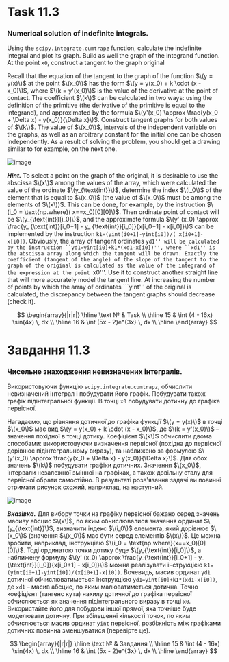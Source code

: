 # Task 11.3

### Numerical solution of indefinite integrals.

Using the ```scipy.integrate.cumtrapz``` function,
calculate the indefinite integral and plot its graph. Build as well
the graph of the integrand function. At the point ```x0```, construct a tangent to the graph
original

Recall that the equation of the tangent to the graph of the function $\(y = y(x)\)$ at the point $\(x_0\)$ has the form
$\(y = y(x_0) + k \cdot (x -
x_0)\)$, where $\(k = y'(x_0)\)$ is the value of the derivative at the point of contact. The coefficient $\(k\)$ can be
calculated in two ways:
using the definition of the primitive (the derivative of the primitive is equal to the integrand), and approximated by
the formula
$\(y'(x_0) \approx \frac{y(x_0 + \Delta x) - y(x_0)}{\Delta x}\)$. Construct tangent graphs for both values of $\(k\)$.
The value of $\(x_0\)$, intervals of the independent variable on the graphs, as well as an arbitrary constant for the
initial one can be chosen independently.
As a result of solving the problem, you should get a drawing similar to
for example, on the next one.

![image](https://github.com/MaksymAndreiev/PythonScientificResearchCourse/assets/29687267/33370ae3-6942-4f3d-9601-b3c2caacb06a)

***Hint.*** To select a point on the graph of the original, it is desirable to use the abscissa $\(x\)$ among the values
of the array, which were calculated
the value of the ordinate $\(y_{\text{int}}\)$, determine the index $\(i_0\)$ of the element that is equal to
$\(x_0\)$ (the value of $\(x_0\)$
must be
among the elements of $\(x\))$. This can be done, for example, by the instruction $\(i_0 = \text{np.where}(
x==x_0)[0][0]\)$. Then
ordinate
point of contact will be $\(y_{\text{int}}[i_0]\)$, and the approximate formula $\(y' (x_0) \approx \frac{y_
{\text{int}}[i_0+1] - y_
{\text{int}}[i_0]}{x[i_0+1] - x[i_0]}\)$ can be implemented by the
instruction ```k1=(yint[i0+1]-yint[i0])/( x[i0+1]-x[i0])```.
Obviously, the array of tangent
ordinates ```yd1'' will be calculated by the instruction ``yd1=yint[i0]+k1*(xd1-x[i0])'',
where ``xd1'' is the abscissa array along which the tangent will be drawn. Exactly the coefficient (tangent of the angle) of the slope of the tangent to the graph
of the original is calculated as the value of the integrand
of the expression at the point ```x0'''. Use it to construct another straight line that will more accurately model the
tangent line. At
increasing the number of points by which the array of ordinates ```yint''' of the original is calculated, the
discrepancy between the tangent graphs
should decrease (check it).

$$
\begin{array}{|r|r|}
\hline
\text № & Task
\\
\hline
15 &
\int (4 - 16x) \sin(4x) \, dx
\\
\hline
16 &
\int (5x - 2)e^{3x} \, dx
\\
\hline
\end{array}
$$

# Завдання 11.3

### Чисельне знаходження невизначених інтегралів.

Використовуючи функцію ```scipy.integrate.cumtrapz```,
обчислити невизначений інтеграл і побудувати його графік. Побудувати також
графік підінтегральної функції. В точці ```x0``` побудувати дотичну до графіка
первісної.

Нагадаємо, що рівняння дотичної до графіка функції $\(y = y(x)\)$ в точці $\(x_0\)$ має вид $\(y = y(x_0) + k \cdot (x -
x_0)\)$, де $\(k = y'(x_0)\)$ – значення похідної в точці дотику. Коефіцієнт $\(k\)$ обчислити двома способами:
використовуючи визначення первісної (похідна до первісної дорівнює підінтегральному виразу), та наближено за формулою
$\(y'(x_0) \approx \frac{y(x_0 + \Delta x) - y(x_0)}{\Delta x}\)$. Для обох значень $\(k\)$ побудувати графіки дотичних.
Значення $\(x_0\)$, інтервали незалежної змінної на графіках, а також довільну сталу для первісної обрати самостійно.
В результаті розв'язання задачі ви повинні отримати рисунок схожий,
наприклад, на наступний.

![image](https://github.com/MaksymAndreiev/PythonScientificResearchCourse/assets/29687267/33370ae3-6942-4f3d-9601-b3c2caacb06a)

***Вказівка.*** Для вибору точки на графіку первісної бажано серед значень масиву абсцис $\(x\)$, по яким обчислювалися
значення ординат $\(y_{\text{int}}\)$, визначити індекс $\(i_0\)$ елемента, який дорівнює $\(x_0\)$ (значення $\(x_0\)$
має бути
серед елементів $\(x\))$. Це можна зробити, наприклад, інструкцією $\(i_0 = \text{np.where}(x==x_0)[0][0]\)$. Тоді
ординатою
точки дотику буде $\(y_{\text{int}}[i_0]\)$, а наближену формулу $\(y' (x_0) \approx \frac{y_{\text{int}}[i_0+1] - y_
{\text{int}}[i_0]}{x[i_0+1] - x[i_0]}\)$ можна реалізувати інструкцією ```k1=(yint[i0+1]-yint[i0])/(x[i0+1]-x[i0])```.
Вочевидь, масив ординат ```yd1``` дотичної обчислюватиметься інструкцією ```yd1=yint[i0]+k1*(xd1-x[i0])```,
де ```xd1``` – масив абсцис, по яким малюватиметься дотична. Точно коефіцієнт (тангенс кута) нахилу дотичної до графіка
первісної обчислюється як значення підінтегрального
виразу в точці ```x0```. Використайте його для побудови іншої прямої, яка точніше буде моделювати дотичну. При
збільшенні кількості точок, по яким обчислюється масив ординат ```yint``` первісної, розбіжність між графіками дотичних
повинна зменшуватися (перевірте це).

$$
\begin{array}{|r|r|}
\hline
\text № & Завдання
\\
\hline
15 &
\int (4 - 16x) \sin(4x) \, dx
\\
\hline
16 &
\int (5x - 2)e^{3x} \, dx
\\
\hline
\end{array}
$$
